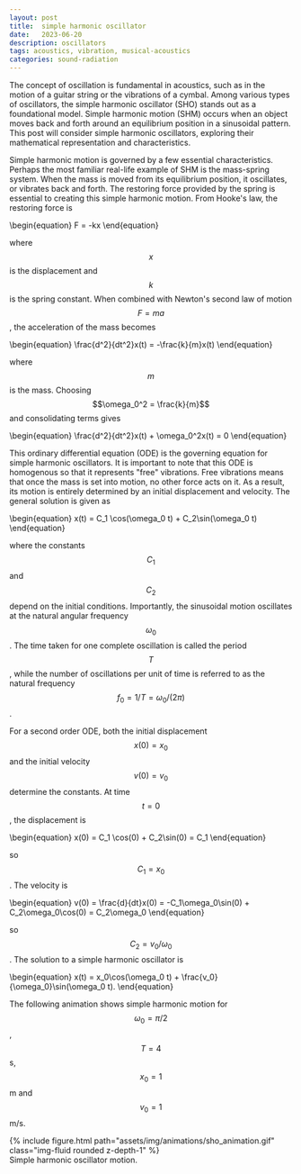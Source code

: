 ```yaml
---
layout: post
title:  simple harmonic oscillator
date:   2023-06-20 
description: oscillators
tags: acoustics, vibration, musical-acoustics
categories: sound-radiation
---
```



The concept of oscillation is fundamental in acoustics, such as in the motion of a guitar string or the vibrations of a cymbal. Among various types of oscillators, the simple harmonic oscillator (SHO) stands out as a foundational model. Simple harmonic motion (SHM) occurs when an object moves back and forth around an equilibrium position in a sinusoidal pattern. This post will consider simple harmonic oscillators, exploring their mathematical representation and characteristics.


Simple harmonic motion is governed by a few essential characteristics. Perhaps the most familiar real-life example of SHM is the mass-spring system. When the mass is moved from its equilibrium position, it oscillates, or vibrates back and forth. The restoring force provided by the spring is essential to creating this simple harmonic motion. From Hooke's law, the restoring force is 

\begin{equation}
F = -kx
\end{equation}

where $$x$$ is the displacement and $$k$$ is the spring constant. When combined with Newton's second law of motion $$F = ma$$, the acceleration of the mass becomes

\begin{equation}
\frac{d^2}{dt^2}x(t) = -\frac{k}{m}x(t)
\end{equation}

where $$m$$ is the mass. Choosing $$\omega_0^2 = \frac{k}{m}$$ and consolidating terms gives

\begin{equation}
\frac{d^2}{dt^2}x(t) + \omega_0^2x(t) = 0
\end{equation}

This ordinary differential equation (ODE) is the governing equation for simple harmonic oscillators. It is important to note that this ODE is homogenous so that it represents "free" vibrations. Free vibrations means that once the mass is set into motion, no other force acts on it. As a result, its motion is entirely determined by an initial displacement and velocity. The general solution is given as

\begin{equation}
x(t) = C_1 \cos(\omega_0 t) + C_2\sin(\omega_0 t)
\end{equation}

where the constants $$C_1$$ and $$C_2$$ depend on the initial conditions. Importantly, the sinusoidal motion oscillates at the natural angular frequency $$\omega_0$$. The time taken for one complete oscillation is called the period $$T$$, while the number of oscillations per unit of time is referred to as the natural frequency $$f_0 = 1/T = \omega_0/(2\pi)$$. 

For a second order ODE, both the initial displacement $$x(0) = x_0$$ and the initial velocity $$v(0) = v_0$$ determine the constants. At time $$t = 0$$, the displacement is

\begin{equation}
x(0) = C_1 \cos(0) + C_2\sin(0) = C_1
\end{equation}

so $$C_1 = x_0$$. The velocity is

\begin{equation}
v(0) = \frac{d}{dt}x(0) = -C_1\omega_0\sin(0) + C_2\omega_0\cos(0) = C_2\omega_0
\end{equation}

so $$C_2 = v_0 /\omega_0$$. The solution to a simple harmonic oscillator is  

\begin{equation}
x(t) = x_0\cos(\omega_0 t) + \frac{v_0}{\omega_0}\sin(\omega_0 t).
\end{equation}

The following animation shows simple harmonic motion for $$\omega_0 = \pi/2$$, $$T = 4$$ s, $$x_0 = 1$$ m and $$v_0 = 1$$ m/s.


<div class="row">
    <div class="col">
    </div>
    <div class="col-8">
        {% include figure.html path="assets/img/animations/sho_animation.gif" class="img-fluid rounded z-depth-1" %}
    </div>
    <div class="col">
    </div>
</div>
<div class="caption">
    Simple harmonic oscillator motion.
</div>


